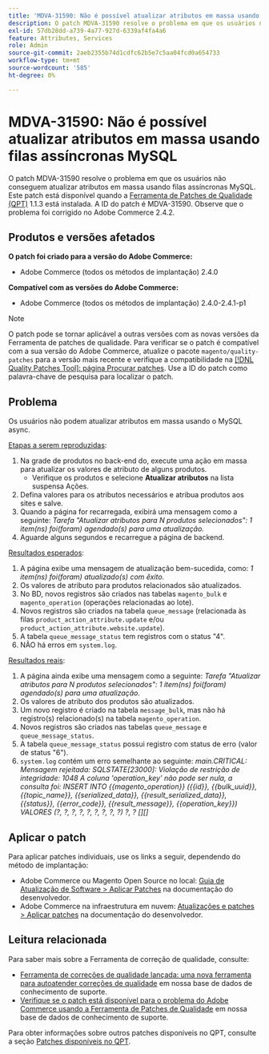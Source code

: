 ```yaml
---
title: 'MDVA-31590: Não é possível atualizar atributos em massa usando filas assíncronas MySQL'
description: O patch MDVA-31590 resolve o problema em que os usuários não conseguem atualizar atributos em massa usando filas assíncronas MySQL. Este patch está disponível quando a [Ferramenta de correções de qualidade (QPT)](/help/announcements/adobe-commerce-announcements/magento-quality-patches-released-new-tool-to-self-serve-quality-patches.md) 1.1.3 está instalada. A ID do patch é MDVA-31590. Observe que o problema foi corrigido no Adobe Commerce 2.4.2.
exl-id: 57db28dd-a739-4a77-927d-6339af4fa4a6
feature: Attributes, Services
role: Admin
source-git-commit: 2aeb2355b74d1cdfc62b5e7c5aa04fcd0a654733
workflow-type: tm+mt
source-wordcount: '585'
ht-degree: 0%

---
```


# MDVA-31590: Não é possível atualizar atributos em massa usando filas assíncronas MySQL

O patch MDVA-31590 resolve o problema em que os usuários não conseguem atualizar atributos em massa usando filas assíncronas MySQL. Este patch está disponível quando a [Ferramenta de Patches de Qualidade (QPT)](/help/announcements/adobe-commerce-announcements/magento-quality-patches-released-new-tool-to-self-serve-quality-patches.md) 1.1.3 está instalada. A ID do patch é MDVA-31590. Observe que o problema foi corrigido no Adobe Commerce 2.4.2.

## Produtos e versões afetados

**O patch foi criado para a versão do Adobe Commerce:**

* Adobe Commerce (todos os métodos de implantação) 2.4.0

**Compatível com as versões do Adobe Commerce:**

* Adobe Commerce (todos os métodos de implantação) 2.4.0-2.4.1-p1

>[!NOTE]
>
>O patch pode se tornar aplicável a outras versões com as novas versões da Ferramenta de patches de qualidade. Para verificar se o patch é compatível com a sua versão do Adobe Commerce, atualize o pacote `magento/quality-patches` para a versão mais recente e verifique a compatibilidade na [[!DNL Quality Patches Tool]: página Procurar patches](https://experienceleague.adobe.com/tools/commerce-quality-patches/index.html). Use a ID do patch como palavra-chave de pesquisa para localizar o patch.

## Problema

Os usuários não podem atualizar atributos em massa usando o MySQL async.

<u>Etapas a serem reproduzidas</u>:

1. Na grade de produtos no back-end do, execute uma ação em massa para atualizar os valores de atributo de alguns produtos.
   * Verifique os produtos e selecione **Atualizar atributos** na lista suspensa Ações.
1. Defina valores para os atributos necessários e atribua produtos aos sites e salve.
1. Quando a página for recarregada, exibirá uma mensagem como a seguinte:
   *Tarefa &quot;Atualizar atributos para N produtos selecionados&quot;: 1 item(ns) foi(foram) agendado(s) para uma atualização.*
1. Aguarde alguns segundos e recarregue a página de backend.

<u>Resultados esperados</u>:

1. A página exibe uma mensagem de atualização bem-sucedida, como: *1 item(ns) foi(foram) atualizado(s) com êxito.*
1. Os valores de atributo para produtos relacionados são atualizados.
1. No BD, novos registros são criados nas tabelas `magento_bulk` e `magento_operation` (operações relacionadas ao lote).
1. Novos registros são criados na tabela `queue_message` (relacionada às filas `product_action_attribute.update` e/ou `product_action_attribute.website.update`).
1. A tabela `queue_message_status` tem registros com o status &quot;4&quot;.
1. NÃO há erros em `system.log`.

<u>Resultados reais</u>:

1. A página ainda exibe uma mensagem como a seguinte:
   *Tarefa &quot;Atualizar atributos para N produtos selecionados&quot;: 1 item(ns) foi(foram) agendado(s) para uma atualização.*
1. Os valores de atributo dos produtos são atualizados.
1. Um novo registro é criado na tabela `message_bulk`, mas não há registro(s) relacionado(s) na tabela `magento_operation`.
1. Novos registros são criados nas tabelas `queue_message` e `queue_message_status`.
1. A tabela `queue_message_status` possui registro com status de erro (valor de status &quot;6&quot;).
1. `system.log` contém um erro semelhante ao seguinte:
   *main.CRITICAL: Mensagem rejeitada: SQLSTATE[23000]: Violação de restrição de integridade: 1048 A coluna &#39;operation_key&#39; não pode ser nula, a consulta foi: INSERT INTO {{magento_operation}} ({{id}}, {{bulk_uuid}}, {{topic_name}}, {{serialized_data}}, {{result_serialized_data}}, {{status}}, {{error_code}}, {{result_message}}, {{operation_key}}) VALORES (?, ?, ?, ?, ?, ?, ?, ?, ?) ?, ? [][]*

## Aplicar o patch

Para aplicar patches individuais, use os links a seguir, dependendo do método de implantação:

* Adobe Commerce ou Magento Open Source no local: [Guia de Atualização de Software > Aplicar Patches](https://experienceleague.adobe.com/en/docs/commerce-operations/tools/quality-patches-tool/usage) na documentação do desenvolvedor.
* Adobe Commerce na infraestrutura em nuvem: [Atualizações e patches > Aplicar patches](https://experienceleague.adobe.com/en/docs/commerce-cloud-service/user-guide/develop/upgrade/apply-patches) na documentação do desenvolvedor.

## Leitura relacionada

Para saber mais sobre a Ferramenta de correção de qualidade, consulte:

* [Ferramenta de correções de qualidade lançada: uma nova ferramenta para autoatender correções de qualidade](/help/announcements/adobe-commerce-announcements/magento-quality-patches-released-new-tool-to-self-serve-quality-patches.md) em nossa base de dados de conhecimento de suporte.
* [Verifique se o patch está disponível para o problema do Adobe Commerce usando a Ferramenta de Patches de Qualidade](/help/support-tools/patches-available-in-qpt-tool/check-patch-for-magento-issue-with-magento-quality-patches.md) em nossa base de dados de conhecimento de suporte.

Para obter informações sobre outros patches disponíveis no QPT, consulte a seção [Patches disponíveis no QPT](https://support.magento.com/hc/en-us/sections/360010506631-Patches-available-in-MQP-tool-).
